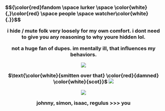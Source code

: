 <h3> $${\color{red}fandom \space lurker \space \color{white}{,}\color{red} \space people \space watcher\color{white}{.}}$$
 <p align="center">i hide / mute folk very loosely for my own comfort. i dont need to give you any reasoning to why youre hidden lol.
 <p align="center">not a huge fan of dupes. im mentally ill, that influences my behaviors.

<p align="center"> <img src="https://files.catbox.moe/iylwv3.png">

<p align="center"> $\text{\color{white}{smitten over that} \color{red}{damned} \color{white}{scot}}$ <img src="https://gifcity.carrd.co/assets/images/gallery88/2b9afe77.gif?v=b2f08ae6">

<p align="center"> <img src="https://gifcity.carrd.co/assets/images/gallery39/6130186d.gif?v=b2f08ae6">

<p align="center"> johnny, simon, isaac, regulus >>> you

